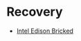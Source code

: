 Recovery
==

- [Intel Edison Bricked](https://communities.intel.com/thread/58226?start=15&tstart=0)
